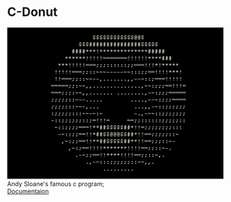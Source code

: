 # C-Donut
![](output.gif)<br>
Andy Sloane's famous c program;<br>
<a href="https://www.a1k0n.net/2011/07/20/donut-math.html">Documentaion</a>

